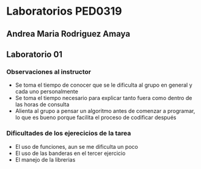 # Laboratorios PED0319

## Andrea Maria Rodriguez Amaya
## Laboratorio 01

### Observaciones al instructor
* Se toma el tiempo de conocer que se le dificulta al grupo en general y cada uno personalmente
* Se toma el tiempo necesario para explicar tanto fuera como dentro de las horas de consulta
* Alienta al grupo a pensar un algoritmo antes de comenzar a programar, lo que es bueno porque facilita el proceso de codificar después

### Dificultades de los ejerecicios de la tarea
* El uso de funciones, aun se me dificulta un poco
* El uso de las banderas en el tercer ejercicio
* El manejo de la librerias
